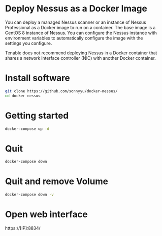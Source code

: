 # Deploy Nessus as a Docker Image
You can deploy a managed Nessus scanner or an instance of Nessus Professional as a Docker image to run on a container. The base image is a CentOS 8 instance of Nessus. You can configure the Nessus instance with environment variables to automatically configure the image with the settings you configure.

Tenable does not recommend deploying Nessus in a Docker container that shares a network interface controller (NIC) with another Docker container.

# Install software
```bash
git clone https://github.com/sonnyyu/docker-nessus/
cd docker-nessus
```
# Getting started
```bash
docker-compose up -d
```
# Quit 
```bash
docker-compose down 
```
# Quit and remove Volume
```bash
docker-compose down -v
```

# Open web interface
https://[IP]:8834/
